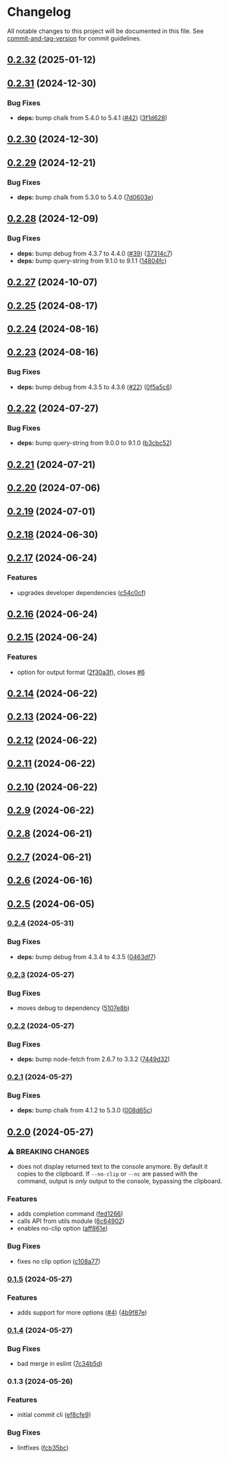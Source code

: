 # Changelog

All notable changes to this project will be documented in this file. See [commit-and-tag-version](https://github.com/absolute-version/commit-and-tag-version) for commit guidelines.

## [0.2.32](https://github.com/beauraines/bacon-ipsum-cli/compare/v0.2.31...v0.2.32) (2025-01-12)

## [0.2.31](https://github.com/beauraines/bacon-ipsum-cli/compare/v0.2.30...v0.2.31) (2024-12-30)


### Bug Fixes

* **deps:** bump chalk from 5.4.0 to 5.4.1 ([#42](https://github.com/beauraines/bacon-ipsum-cli/issues/42)) ([3f1d628](https://github.com/beauraines/bacon-ipsum-cli/commit/3f1d628326853629505230225c8a8bb63f46045d))

## [0.2.30](https://github.com/beauraines/bacon-ipsum-cli/compare/v0.2.29...v0.2.30) (2024-12-30)

## [0.2.29](https://github.com/beauraines/bacon-ipsum-cli/compare/v0.2.28...v0.2.29) (2024-12-21)


### Bug Fixes

* **deps:** bump chalk from 5.3.0 to 5.4.0 ([7d0603e](https://github.com/beauraines/bacon-ipsum-cli/commit/7d0603e0a5d9f68ac7f71082ab362bc9c0784f55))

## [0.2.28](https://github.com/beauraines/bacon-ipsum-cli/compare/v0.2.27...v0.2.28) (2024-12-09)


### Bug Fixes

* **deps:** bump debug from 4.3.7 to 4.4.0 ([#39](https://github.com/beauraines/bacon-ipsum-cli/issues/39)) ([37314c7](https://github.com/beauraines/bacon-ipsum-cli/commit/37314c7b5779f7632c3668f226ee2d8cc87484e7))
* **deps:** bump query-string from 9.1.0 to 9.1.1 ([14804fc](https://github.com/beauraines/bacon-ipsum-cli/commit/14804fcce8a7cc96d36fbd3f7ad57994284bf08b))

## [0.2.27](https://github.com/beauraines/bacon-ipsum-cli/compare/v0.2.26...v0.2.27) (2024-10-07)

## [0.2.25](https://github.com/beauraines/bacon-ipsum-cli/compare/v0.2.24...v0.2.25) (2024-08-17)

## [0.2.24](https://github.com/beauraines/bacon-ipsum-cli/compare/v0.2.23...v0.2.24) (2024-08-16)

## [0.2.23](https://github.com/beauraines/bacon-ipsum-cli/compare/v0.2.22...v0.2.23) (2024-08-16)


### Bug Fixes

* **deps:** bump debug from 4.3.5 to 4.3.6 ([#22](https://github.com/beauraines/bacon-ipsum-cli/issues/22)) ([0f5a5c6](https://github.com/beauraines/bacon-ipsum-cli/commit/0f5a5c6642c486d2780ade72f8704203ba60cc15))

## [0.2.22](https://github.com/beauraines/bacon-ipsum-cli/compare/v0.2.21...v0.2.22) (2024-07-27)


### Bug Fixes

* **deps:** bump query-string from 9.0.0 to 9.1.0 ([b3cbc52](https://github.com/beauraines/bacon-ipsum-cli/commit/b3cbc528585562a4d8f87cbeafd8b46531b88c6a))

## [0.2.21](https://github.com/beauraines/bacon-ipsum-cli/compare/v0.2.20...v0.2.21) (2024-07-21)

## [0.2.20](https://github.com/beauraines/bacon-ipsum-cli/compare/v0.2.19...v0.2.20) (2024-07-06)

## [0.2.19](https://github.com/beauraines/bacon-ipsum-cli/compare/v0.2.18...v0.2.19) (2024-07-01)

## [0.2.18](https://github.com/beauraines/bacon-ipsum-cli/compare/v0.2.17...v0.2.18) (2024-06-30)

## [0.2.17](https://github.com/beauraines/bacon-ipsum-cli/compare/v0.2.16...v0.2.17) (2024-06-24)


### Features

* upgrades developer dependencies ([c54c0cf](https://github.com/beauraines/bacon-ipsum-cli/commit/c54c0cf9876b37a278957a1b95ce79b86b0dcede))

## [0.2.16](https://github.com/beauraines/bacon-ipsum-cli/compare/v0.2.15...v0.2.16) (2024-06-24)

## [0.2.15](https://github.com/beauraines/bacon-ipsum-cli/compare/v0.2.14...v0.2.15) (2024-06-24)


### Features

* option for output format ([2f30a3f](https://github.com/beauraines/bacon-ipsum-cli/commit/2f30a3f6fa91e7c331f9ec4dfbda9aca2fd2cd00)), closes [#6](https://github.com/beauraines/bacon-ipsum-cli/issues/6)

## [0.2.14](https://github.com/beauraines/bacon-ipsum-cli/compare/v0.2.13...v0.2.14) (2024-06-22)

## [0.2.13](https://github.com/beauraines/bacon-ipsum-cli/compare/v0.2.12...v0.2.13) (2024-06-22)

## [0.2.12](https://github.com/beauraines/bacon-ipsum-cli/compare/v0.2.11...v0.2.12) (2024-06-22)

## [0.2.11](https://github.com/beauraines/bacon-ipsum-cli/compare/v0.2.10...v0.2.11) (2024-06-22)

## [0.2.10](https://github.com/beauraines/bacon-ipsum-cli/compare/v0.2.9...v0.2.10) (2024-06-22)

## [0.2.9](https://github.com/beauraines/bacon-ipsum-cli/compare/v0.2.8...v0.2.9) (2024-06-22)

## [0.2.8](https://github.com/beauraines/bacon-ipsum-cli/compare/v0.2.7...v0.2.8) (2024-06-21)

## [0.2.7](https://github.com/beauraines/bacon-ipsum-cli/compare/v0.2.6...v0.2.7) (2024-06-21)

## [0.2.6](https://github.com/beauraines/bacon-ipsum-cli/compare/v0.2.5...v0.2.6) (2024-06-16)

## [0.2.5](https://github.com/beauraines/bacon-ipsum-cli/compare/v0.2.4...v0.2.5) (2024-06-05)

### [0.2.4](https://github.com/beauraines/bacon-ipsum-cli/compare/v0.2.3...v0.2.4) (2024-05-31)


### Bug Fixes

* **deps:** bump debug from 4.3.4 to 4.3.5 ([0463df7](https://github.com/beauraines/bacon-ipsum-cli/commit/0463df7d79679ff1dd13ec47b7781f3b2794a900))

### [0.2.3](https://github.com/beauraines/bacon-ipsum-cli/compare/v0.2.2...v0.2.3) (2024-05-27)


### Bug Fixes

* moves debug to dependency ([5107e8b](https://github.com/beauraines/bacon-ipsum-cli/commit/5107e8b58116570c0715b978a343f12f34fa48bf))

### [0.2.2](https://github.com/beauraines/bacon-ipsum-cli/compare/v0.2.1...v0.2.2) (2024-05-27)


### Bug Fixes

* **deps:** bump node-fetch from 2.6.7 to 3.3.2 ([7449d32](https://github.com/beauraines/bacon-ipsum-cli/commit/7449d32f88e2da06e0394fce9eebf7963a043cf0))

### [0.2.1](https://github.com/beauraines/bacon-ipsum-cli/compare/v0.2.0...v0.2.1) (2024-05-27)


### Bug Fixes

* **deps:** bump chalk from 4.1.2 to 5.3.0 ([008d65c](https://github.com/beauraines/bacon-ipsum-cli/commit/008d65ca0bec9f675802d74b54ce42adf08ca0a4))

## [0.2.0](https://github.com/beauraines/bacon-ipsum-cli/compare/v0.1.5...v0.2.0) (2024-05-27)


### ⚠ BREAKING CHANGES

* does not display returned text to the console anymore. By default it copies to the clipboard.
If `--no-clip` or `--nc` are passed with the command, output is _only_ output to the console, bypassing the clipboard.

### Features

* adds completion command ([fed1266](https://github.com/beauraines/bacon-ipsum-cli/commit/fed12669bfcb30bf40b3789ad2b2ed76f95b9f47))
* calls API from utils module ([6c64902](https://github.com/beauraines/bacon-ipsum-cli/commit/6c64902ecdc28f9ac4a15c613239b8020ecf64ec))
* enables no-clip option ([aff861e](https://github.com/beauraines/bacon-ipsum-cli/commit/aff861e75ca0bc9ddf0320d008faa41fa672312c))


### Bug Fixes

* fixes no clip option ([c108a77](https://github.com/beauraines/bacon-ipsum-cli/commit/c108a774c87ec028c13a0aa9bbedee435912b9b7))

### [0.1.5](https://github.com/beauraines/bacon-ipsum-cli/compare/v0.1.4...v0.1.5) (2024-05-27)


### Features

* adds support for more options ([#4](https://github.com/beauraines/bacon-ipsum-cli/issues/4)) ([4b9f87e](https://github.com/beauraines/bacon-ipsum-cli/commit/4b9f87e2971868cd15f92ca632571ec7d245aa94))

### [0.1.4](https://github.com/beauraines/bacon-ipsum-cli/compare/v0.1.3...v0.1.4) (2024-05-27)


### Bug Fixes

* bad merge in eslint ([7c34b5d](https://github.com/beauraines/bacon-ipsum-cli/commit/7c34b5d24f6d4bcb4445e4a6fc9271a55a7c5d4d))

### 0.1.3 (2024-05-26)


### Features

* initial commit cli ([ef8cfe9](https://github.com/beauraines/bacon-ipsum-cli/commit/ef8cfe97bce737cd564d4d9f12ee6c03ddd20a0c))


### Bug Fixes

* lintfixes ([fcb35bc](https://github.com/beauraines/bacon-ipsum-cli/commit/fcb35bc03d54028b30aa0cc988433ebd17e04040))
